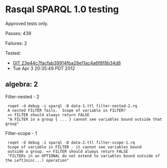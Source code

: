 Rasqal SPARQL 1.0 testing
=========================

Approved tests only.

Passes: 439

Failures: 2

Tested:

* [GIT 23e44c7facfab39914fba28e11ac4a6f8f8b34d8](https://github.com/dajobe/rasqal/commit/23e44c7facfab39914fba28e11ac4a6f8f8b34d8)
* Tue Apr  3 20:35:49 PDT 2012

algebra: 2
----------

Filter-nested - 2

     roqet -d debug -i sparql -D data-1.ttl filter-nested-2.rq
	 A nested FILTER fails.  Scope of variable in FILTER?
	 => FILTER should always return FALSE
	 "A FILTER in a group { ... } cannot see variables bound outside that group"

Filter-scope - 1

     roqet -d debug -i sparql -D data-2.ttl filter-scope-1.rq
	 Scope of variable in FILTER - it cannot see variables bound
	 outside a group. => FILTER should always return FALSE
	 "FILTERs in an OPTIONAL do not extend to variables bound outside of the LeftJoin(...) operation" 
